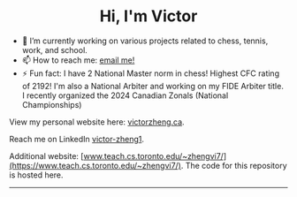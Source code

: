 <h1 align="center"> Hi, I'm Victor  </h1>

- 🔭 I’m currently working on various projects related to chess, tennis, work, and school.
- 📫 How to reach me: [email me!](mailto:hello@victorzheng.ca) 
- ⚡ Fun fact: I have 2 National Master norm in chess! Highest CFC rating of 2192! I'm also a National Arbiter and working on my FIDE Arbiter title. I recently organized the 2024 Canadian Zonals (National Championships)

View my personal website here: [victorzheng.ca](https://victorzheng.ca/). 

Reach me on LinkedIn [victor-zheng1](https://www.linkedin.com/in/victor-zheng1/). 

Additional website: [www.teach.cs.toronto.edu/~zhengvi7/](https://www.teach.cs.toronto.edu/~zhengvi7/). The code for this repository is hosted here. 

---
